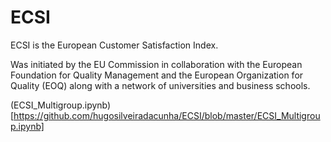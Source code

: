 # ECSI
ECSI is the European Customer Satisfaction Index.

Was initiated by the EU Commission in collaboration with the European Foundation for Quality Management and the European Organization for Quality (EOQ) along with a network of universities and business schools.

(ECSI_Multigroup.ipynb)[https://github.com/hugosilveiradacunha/ECSI/blob/master/ECSI_Multigroup.ipynb]
